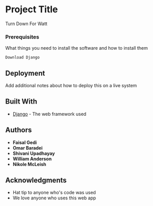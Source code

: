 # Project Title

Turn Down For Watt

### Prerequisites

What things you need to install the software and how to install them

```
Download Django
```

## Deployment

Add additional notes about how to deploy this on a live system

## Built With

* [Django](https://www.djangoproject.com/) - The web framework used

## Authors

* **Faisal Gedi** 
* **Omar Baradei**  
* **Shivani Upadhayay** 
* **William Anderson**
* **Nikole McLeish** 

## Acknowledgments

* Hat tip to anyone who's code was used
* We love anyone who uses this web app
